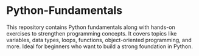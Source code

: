 # Python-Fundamentals
This repository contains Python fundamentals along with hands-on exercises to strengthen programming concepts. It covers topics like variables, data types, loops, functions, object-oriented programming, and more. Ideal for beginners who want to build a strong foundation in Python.
